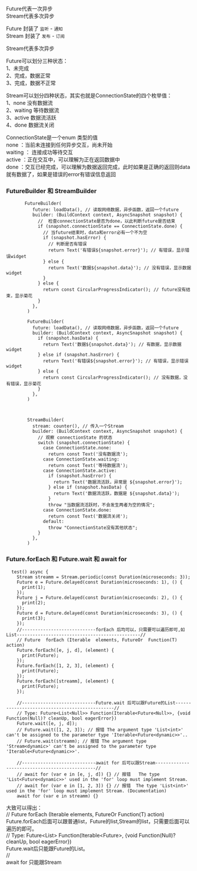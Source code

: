 Future代表一次异步 <br/>
Stream代表多次异步   <br/>

Future 封装了  `监听` -  `通知`  <br/>
Stream  封装了  `发布` -  `订阅` <br/>

Stream代表多次异步   <br/>

Future可以划分三种状态： <br/>
1、未完成  <br/>
2、完成，数据正常  <br/>
3、完成，数据不正常  <br/>

Stream可以划分四种状态，其实也就是ConnectionState的四个枚举值： <br/>
1、none 没有数据流  <br/>
2、waiting 等待数据流  <br/>
3、active 数据流活跃  <br/>
4、done 数据流关闭  <br/>


ConnectionState是一个enum 类型的值  <br/>
none ：当前未连接到任何异步交互，尚未开始 <br/>
waiting ： 连接成功等待交互  <br/>
active ：正在交互中，可以理解为正在返回数据中  <br/>
done ：交互已经完成，可以理解为数据返回完成，此时如果是正确的返回则data就有数据了，如果是错误的error有错误信息返回  <br/>


### FutureBuilder  和  StreamBuilder
```
       FutureBuilder(
          future: loadData(), // 读取网络数据，异步函数，返回一个future
          builder: (BuildContext context, AsyncSnapshot snapshot) {
            //  检查connectionState是否为done，以此判断future是否结束
            if (snapshot.connectionState == ConnectionState.done) {
              // 当future结束时，data和error必有一个不为空
              if (snapshot.hasError) {
                // 判断是否有错误
                return Text('有错误${snapshot.error}'); // 有错误，显示错误widget
              } else {
                return Text('数据${snapshot.data}'); // 没有错误，显示数据widget
              }
            } else {
              return const CircularProgressIndicator(); // future没有结束，显示菊花
            }
          },
        )
        
        FutureBuilder(
          future: loadData(), // 读取网络数据，异步函数，返回一个future
          builder: (BuildContext context, AsyncSnapshot snapshot) {
            if (snapshot.hasData) {
              return Text('数据${snapshot.data}'); // 有数据，显示数据widget
            } else if (snapshot.hasError) {
              return Text('有错误${snapshot.error}'); // 有错误，显示错误widget
            } else {
              return const CircularProgressIndicator(); // 没有数据，没有错误，显示菊花
            }
          },
        )
        
        
        
        StreamBuilder(
          stream: counter(), // 传入一个Stream
          builder: (BuildContext context, AsyncSnapshot snapshot) {
            // 观察 connectionState 的状态
            switch (snapshot.connectionState) {
              case ConnectionState.none:
                return const Text('没有数据流');
              case ConnectionState.waiting:
                return const Text('等待数据流');
              case ConnectionState.active:
                if (snapshot.hasError) {
                  return Text('数据流活跃，异常是 ${snapshot.error}');
                } else if (snapshot.hasData) {
                  return Text('数据流活跃，数据是 ${snapshot.data}');
                }
                throw "当数据流活跃时，不会发生两者为空的情况";
              case ConnectionState.done:
                return const Text('数据流关闭');
              default:
                throw "ConnectionState没有其他状态";
            }
          },
        )
```
 



### Future.forEach 和  Future.wait 和   await for  

```
  test() async {
    Stream streamm = Stream.periodic(const Duration(microseconds: 3));
    Future e = Future.delayed(const Duration(microseconds: 1), () {
      print(1);
    });
    Future j = Future.delayed(const Duration(microseconds: 2), () {
      print(2);
    });
    Future d = Future.delayed(const Duration(microseconds: 3), () {
      print(3);
    });
    //----------------------------forEach 后均可以，只需要可以遍历即可,如List-----------------------------------------------//
    // Future  forEach (Iterable  elements, FutureOr  Function(T) action)
    Future.forEach([e, j, d], (element) {
      print(Future);
    });
    Future.forEach([1, 2, 3], (element) {
      print(Future);
    });
    Future.forEach([streamm], (element) {
      print(Future);
    });

    //----------------------------Future.wait 后可以跟Future的List-----------------------------------------------//
    // Type: Future<List<Null>> Function(Iterable<Future<Null>>, {void Function(Null)? cleanUp, bool eagerError})
    Future.wait([e, j, d]);
    // Future.wait([1, 2, 3]); // 报错 The argument type 'List<int>' can't be assigned to the parameter type 'Iterable<Future<dynamic>>'..
    // Future.wait(streamm); // 报错 The argument type 'Stream<dynamic>' can't be assigned to the parameter type 'Iterable<Future<dynamic>>'.

    //----------------------------await for 后可以跟Stream-----------------------------------------------//
    // await for (var e in [e, j, d]) {} // 报错   The type 'List<Future<dynamic>>' used in the 'for' loop must implement Stream.
    // await for (var e in [1, 2, 3]) {} // 报错  The type 'List<int>' used in the 'for' loop must implement Stream. (Documentation)
    await for (var e in streamm) {}

```
大致可以得出： <br/>
 // Future  forEach (Iterable  elements, FutureOr  Function(T) action) <br/>
Future.forEach后面可以跟普通list，Future的list,Stream的list，只需要后面可以遍历的即可。 <br/>
 // Type: Future<List<Null>> Function(Iterable<Future<Null>>, {void Function(Null)? cleanUp, bool eagerError}) <br/>
Future.wait后只能跟Future的List。 <br/>
 //   <br/>
 await for 只能跟Stream <br/>








